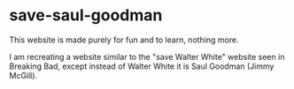 # save-saul-goodman
This website is made purely for fun and to learn, nothing more.

I am recreating a website similar to the "save Walter White" website seen in Breaking Bad, except instead of Walter White it is Saul Goodman (Jimmy McGill).
